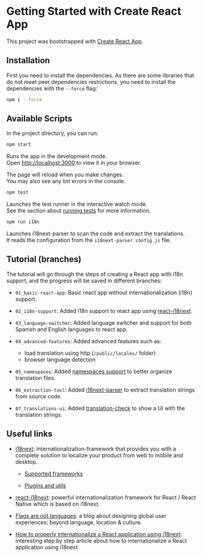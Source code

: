 # Getting Started with Create React App

This project was bootstrapped with [Create React App](https://github.com/facebook/create-react-app).

## Installation

First you need to install the dependencies. As there are some libraries that do not meet peer dependencies restrictions, you need to install the dependencies with the `--force` flag:

```bash
npm i --force
```

## Available Scripts

In the project directory, you can run:

```bash
npm start
```

Runs the app in the development mode.\
Open [http://localhost:3000](http://localhost:3000) to view it in your browser.

The page will reload when you make changes.\
You may also see any lint errors in the console.

```bash
npm test
```

Launches the test runner in the interactive watch mode.\
See the section about [running tests](https://facebook.github.io/create-react-app/docs/running-tests) for more information.

```bash
npm run i18n
```

Launches i18next-parser to scan the code and extract the translations.\
It reads the configuration from the `i18next-parser.config.js` file.

## Tutorial (branches)

The tutorial will go through the steps of creating a React app with i18n support, and the progress will be saved in different branches:

- `01_basic-react-app`: Basic react app without internationalization (i18n) support.

- `02_i18n-support`: Added i18n support to react app using [react-i18next](https://react.i18next.com/).

- `03_language-switcher`: Added language switcher and support for both Spanish and English languages to react app.

- `04_advanced-features`: Added advanced features such as:
    - load translation using http (`/public/locales/` folder)
    - browser language detection

- `05_namespaces`: Added [namespaces support](https://react.i18next.com/guides/multiple-translation-files) to better organize translation files.

- `06_extraction-tool`: Added [i18next-parser](https://github.com/i18next/i18next-parser) to extract translation strings from source code.

- `07_translations-ui`: Added [translation-check](https://github.com/locize/translation-check) to show a UI with the translation strings.

## Useful links

- [i18next](https://www.i18next.com/): internationalization-framework that provides you with a complete solution to localize your product from web to mobile and desktop.

    - [Supported frameworks](https://www.i18next.com/overview/supported-frameworks)

    - [Plugins and utils](https://www.i18next.com/overview/plugins-and-utils)

- [react-i18next](https://react.i18next.com/): powerful internationalization framework for React / React Native which is based on i18next.

- [Flags are not languages](http://www.flagsarenotlanguages.com/blog/): a blog about designing global user experiences: beyond language, location & culture.

- [How to properly internationalize a React application using i18next](https://dev.to/adrai/how-to-properly-internationalize-a-react-application-using-i18next-3hdb): interesting step by step article about how to internationalize a React application using i18next.
